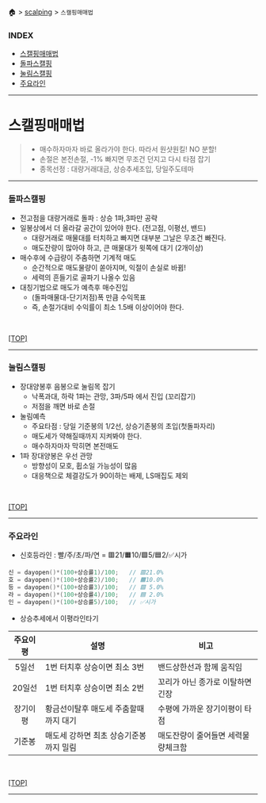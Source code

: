 🏠 > [scalping](./) > `스캘핑매매법`
### INDEX
- [스캘핑매매법](#스캘핑매매법)
- [돌파스캘핑](#돌파스캘핑)
- [눌림스캘핑](#눌림스캘핑)
- [주요라인](#주요라인)

---
# 스캘핑매매법
> - 매수하자마자 바로 올라가야 한다. 따라서 원샷원킬! NO 분할! 
> - 손절은 본전손절, -1% 빠지면 무조건 던지고 다시 타점 잡기
> - 종목선정 : 대량거래대금, 상승추세초입, 당일주도테마

---
### 돌파스캘핑
- 전고점을 대량거래로 돌파 : 상승 1파,3파만 공략
- 일봉상에서 더 올라갈 공간이 있어야 한다. (전고점, 이평선, 밴드)
  - 대량거래로 매물대를 터치하고 빠지면 대부분 그날은 무조건 빠진다. 
  - 매도잔량이 많아야 하고, 큰 매물대가 윗쪽에 대기 (2개이상)
- 매수후에 수급량이 주춤하면 기계적 매도
  - 순간적으로 매도물량이 쏟아지며, 익절이 손실로 바뀜!
  - 세력의 흔들기로 골파기 나올수 있음
- 대칭기법으로 매도가 예측후 매수진입
  - (돌파매물대-단기저점)폭 만큼 수익목표
  - 즉, 손절가대비 수익률이 최소 1.5배 이상이어야 한다.

<br/>

[[TOP]](#index)

---
### 눌림스캘핑
- 장대양봉후 음봉으로 눌림목 잡기
  - 낙폭과대, 하락 1파는 관망, 3파/5파 에서 진입 (꼬리잡기)
  - 저점을 깨면 바로 손절 
- 눌림예측  
  - 주요타점 : 당일 기준봉의 1/2선, 상승기존봉의 초입(첫돌파자리) 
  - 매도세가 약해질때까지 지켜봐야 한다.
  - 매수하자마자 막히면 본전매도 
- 1파 장대양봉은 우선 관망
  - 방향성이 모호, 휩소일 가능성이 많음  
  - 대응책으로 체결강도가 90이하는 배제, LS매집도 제외

<br/>

[[TOP]](#index)

---
### 주요라인
- 신호등라인 : 빨/주/초/파/연 = 🟥21/🟧10/🟩5/🟦2/✅시가
```cpp
신 = dayopen()*(100+상승률1)/100;   // 🟥21.0%
호 = dayopen()*(100+상승률2)/100;   // 🟧10.0%
등 = dayopen()*(100+상승률3)/100;   // 🟩 5.0%
라 = dayopen()*(100+상승률4)/100;   // 🟦 2.0%
인 = dayopen()*(100+상승률5)/100;   // ✅시가
```

- 상승추세에서 이평라인타기

| 주요이평 | 설명 | 비고 |
|:-------:|-----|-----|
| 5일선    | 1번 터치후 상승이면 최소 3번 | 밴드상한선과 함께 움직임        |
| 20일선   | 1번 터치후 상승이면 최소 2번 | 꼬리가 아닌 종가로 이탈하면 긴장 |
| 장기이평  | 황금선이탈후 매도세 주춤할때까지 대기 | 수평에 가까운 장기이평이 타점 |
| 기준봉   | 매도세 강하면 최초 상승기준봉까지 밀림 | 매도잔량이 줄어들면 세력물량체크함 |

<br/>

[[TOP]](#index)

---